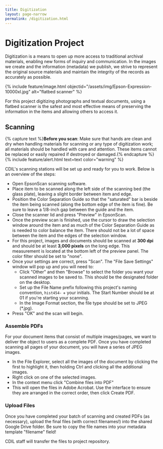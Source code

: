```yaml
---
title: Digitization
layout: page-narrow
permalink: /digitization.html
---
```


# Digitization Project

Digitization is a means to open up more access to traditional archival materials, enabling new forms of inquiry and communication.
In the images we create and the information (metadata) we publish, we strive to represent the original source materials and maintain the integrity of the records as accurately as possible.

{% include feature/image.html objectid="/assets/img/Epson-Expression-10000xl.jpg" alt="flatbed scanner" %}

For this project digitizing photographs and textual documents, using a flatbed scanner is the safest and most effective means of preserving the information in the items and allowing others to access it.

## Scanning 

{% capture text %}**Before you scan**:
Make sure that hands are clean and dry when handling materials for scanning or any type of digitization work; all materials should be handled with care and attention. These items cannot be replaced or easily repaired if destroyed or damaged.{% endcapture %}
{% include feature/alert.html text=text color="warning" %}

CDIL's scanning stations will be set up and ready for you to work.
Below is an overview of the steps:

- Open EpsonScan scanning software.
- Place item to be scanned along the left side of the scanning bed (the glass plate), leaving a slight border between item and edge. 
- Position the Color Separation Guide so that the "saturated" bar is beside the item being scanned (along the bottom edge of the item is fine). Be sure to leave a 1/8-inch gap between the guide and the item.
- Close the scanner lid and press "Preview" in EpsonScan. 
- Once the preview scan is finished, use the cursor to draw the selection window around the item and as much of the Color Separation Guide as is needed to color balance the item. There should not be a lot of space between the item and the edges of the selection window.
- For this project, images and documents should be scanned at **300 dpi** and should be at least **3,000 pixels** on the long edge. This measurement is located at the bottom left of the preview panel. The color filter should be set to "none".
- Once your settings are correct, press "Scan". The "File Save Settings" window will pop up and you will need to:
    - Click "Other" and then "Browse" to select the folder you want your scanned images to be saved to. This should be the designated folder on the desktop.
    - Set up the File Name prefix following this project's naming convention, `hist454-` + your initials. The Start Number should be at 01 if you're starting your scanning. 
    - In the Image Format section, the file type should be set to JPEG (*.jpg).
- Press "OK" and the scan will begin.

### Assemble PDFs

For your document items that consist of multiple images/pages, we want to deliver the object to users as a complete PDF. 
Once you have completed scanning all pages of your document, you will have a series of JPEG images. 

- In the File Explorer, select all the images of the document by clicking the first to highlight it, then holding Ctrl and clicking all the additional images.
- Right click on one of the selected images.
- In the context menu click "Combine files into PDF"
- This will open the files in Adobe Acrobat. Use the interface to ensure they are arranged in the correct order, then click Create PDF.

### Upload Files

Once you have completed your batch of scanning and created PDFs (as necessary), upload the final files (with correct filenames!) into the shared Google Drive folder.
Be sure to copy the file names into your metadata template "filename" field!

CDIL staff will transfer the files to project repository.
